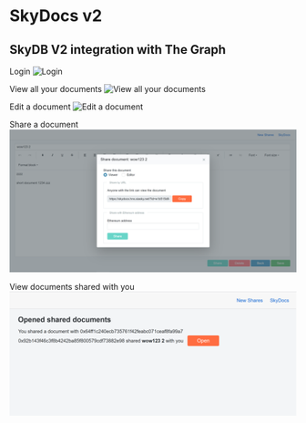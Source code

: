 # SkyDocs v2

## SkyDB V2 integration with The Graph

Login
![Login](screenshots/v2_01_login.PNG)

View all your documents
![View all your documents](screenshots/v2_02_documents.PNG)

Edit a document
![Edit a document](screenshots/v2_03_edit_document.png)

Share a document
![Edit a document](screenshots/v2_04_share.png)

View documents shared with you
![Edit a document](screenshots/v2_05_share_list.png)